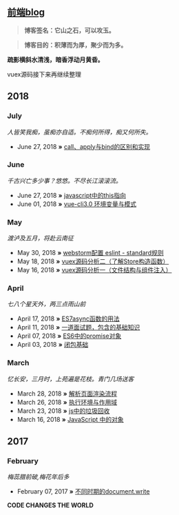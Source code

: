 ## [前端blog](http://qdxmq.com/)

> **博客签名：它山之石，可以攻玉。**

> **博客目的：积薄而为厚，聚少而为多。**

**疏影横斜水清浅，暗香浮动月黄昏。** 

vuex源码接下来再继续整理

## 2018

### July
*人皆笑我痴，虽痴亦自适。不痴何所得，痴又何所失。* 
* June 27, 2018 **»** [call、apply与bind的区别和实现](https://github.com/Abiel1024/blog/issues/16)

### June
*千古兴亡多少事？悠悠。不尽长江滚滚流。* 
* June 27, 2018 **»** [javascript中的this指向](https://github.com/Abiel1024/blog/issues/15)
* June 01, 2018 **»** [vue-cli3.0 环境变量与模式](https://github.com/Abiel1024/blog/issues/14)

### May
*渡泸及五月，将赴云南征* 
* May 30, 2018 **»** [webstorm配置 eslint - standard规则](https://github.com/Abiel1024/blog/issues/13)
* May 18, 2018 **»** [vuex源码分析二（了解Store构造函数）](https://github.com/Abiel1024/blog/issues/11)
* May 16, 2018 **»** [vuex源码分析一（文件结构与组件注入）](https://github.com/Abiel1024/blog/issues/10)

### April
*七八个星天外，两三点雨山前*
* April 17, 2018 **»** [ES7async函数的用法](https://github.com/Abiel1024/blog/issues/9)
* April 11, 2018 **»** [一道面试题，包含的基础知识](https://github.com/Abiel1024/blog/issues/8)
* April 07, 2018 **»** [ES6中的promise对象](https://github.com/Abiel1024/blog/issues/7)
* April 03, 2018 **»** [闭包基础](https://github.com/Abiel1024/blog/issues/6)

### March
*忆长安，三月时，上苑遍是花枝。青门几场送客*
* March 28, 2018 **»** [解析页面渲染流程](https://github.com/Abiel1024/blog/issues/5)
* March 26, 2018 **»** [执行环境与作用域](https://github.com/Abiel1024/blog/issues/4)
* March 23, 2018 **»** [js中的垃圾回收](https://github.com/Abiel1024/blog/issues/2)
* March 16, 2018 **»** [JavaScript 中的对象](https://github.com/Abiel1024/blog/issues/1)

## 2017
### February
*梅蕊腊前破,梅花年后多*
* February 07, 2017 **»** [不同时期的document.write](https://github.com/Abiel1024/blog/issues/3)

**CODE CHANGES THE WORLD** 

